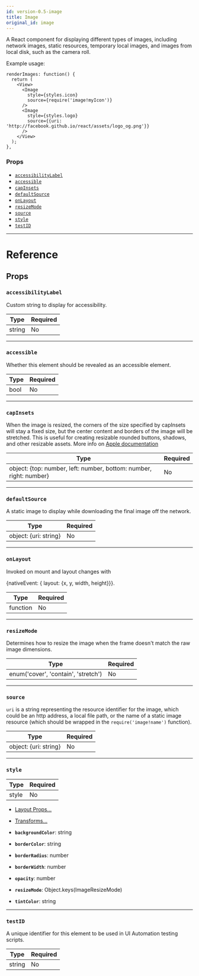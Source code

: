 ```yaml
---
id: version-0.5-image
title: Image
original_id: image
---
```


A React component for displaying different types of images, including network images, static resources, temporary local images, and images from local disk, such as the camera roll.

Example usage:

```
renderImages: function() {
  return (
    <View>
      <Image
        style={styles.icon}
        source={require('image!myIcon')}
      />
      <Image
        style={styles.logo}
        source={{uri: 'http://facebook.github.io/react/assets/logo_og.png'}}
      />
    </View>
  );
},
```

### Props

* [`accessibilityLabel`](image.md#accessibilitylabel)
* [`accessible`](image.md#accessible)
* [`capInsets`](image.md#capinsets)
* [`defaultSource`](image.md#defaultsource)
* [`onLayout`](image.md#onlayout)
* [`resizeMode`](image.md#resizemode)
* [`source`](image.md#source)
* [`style`](image.md#style)
* [`testID`](image.md#testid)

---

# Reference

## Props

### `accessibilityLabel`

Custom string to display for accessibility.

| Type   | Required |
| ------ | -------- |
| string | No       |

---

### `accessible`

Whether this element should be revealed as an accessible element.

| Type | Required |
| ---- | -------- |
| bool | No       |

---

### `capInsets`

When the image is resized, the corners of the size specified by capInsets will stay a fixed size, but the center content and borders of the image will be stretched. This is useful for creating resizable rounded buttons, shadows, and other resizable assets. More info on [Apple documentation](https://developer.apple.com/library/ios/documentation/UIKit/Reference/UIImage_Class/index.html#//apple_ref/occ/instm/UIImage/resizableImageWithCapInsets)

| Type                                                               | Required |
| ------------------------------------------------------------------ | -------- |
| object: {top: number, left: number, bottom: number, right: number} | No       |

---

### `defaultSource`

A static image to display while downloading the final image off the network.

| Type                  | Required |
| --------------------- | -------- |
| object: {uri: string} | No       |

---

### `onLayout`

Invoked on mount and layout changes with

{nativeEvent: { layout: {x, y, width, height}}}.

| Type     | Required |
| -------- | -------- |
| function | No       |

---

### `resizeMode`

Determines how to resize the image when the frame doesn't match the raw image dimensions.

| Type                                | Required |
| ----------------------------------- | -------- |
| enum('cover', 'contain', 'stretch') | No       |

---

### `source`

`uri` is a string representing the resource identifier for the image, which could be an http address, a local file path, or the name of a static image resource (which should be wrapped in the `require('image!name')` function).

| Type                  | Required |
| --------------------- | -------- |
| object: {uri: string} | No       |

---

### `style`

| Type  | Required |
| ----- | -------- |
| style | No       |

* [Layout Props...](layout-props.md#props)

* [Transforms...](transforms.md#props)

* **`backgroundColor`**: string

* **`borderColor`**: string

* **`borderRadius`**: number

* **`borderWidth`**: number

* **`opacity`**: number

* **`resizeMode`**: Object.keys(ImageResizeMode)

* **`tintColor`**: string

---

### `testID`

A unique identifier for this element to be used in UI Automation testing scripts.

| Type   | Required |
| ------ | -------- |
| string | No       |
